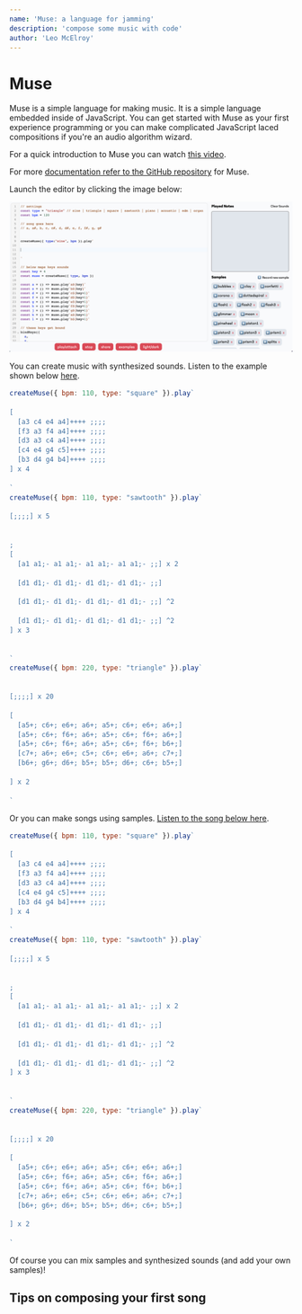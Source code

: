 ```yaml
---
name: 'Muse: a language for jamming'
description: 'compose some music with code'
author: 'Leo McElroy'
---
```


# Muse

Muse is a simple language for making music. It is a simple language embedded inside of JavaScript. You can get started with Muse as your first experience programming or you can make complicated JavaScript laced compositions if you're an audio algorithm wizard.

For a quick introduction to Muse you can watch [this video](https://youtu.be/hAcQ2x1PTYM).

For more [documentation refer to the GitHub repository](https://github.com/hackclub/muse) for Muse.

Launch the editor by clicking the image below:

[![muse editor](./img/demo.png)](https://muse.hackclub.dev/)

You can create music with synthesized sounds. Listen to the example shown below [here](https://hackclub.github.io/muse/?file=recYJJltQstKbefwZ).

```javascript
createMuse({ bpm: 110, type: "square" }).play`

[
  [a3 c4 e4 a4]++++ ;;;;
  [f3 a3 f4 a4]++++ ;;;;
  [d3 a3 c4 a4]++++ ;;;; 
  [c4 e4 g4 c5]++++ ;;;; 
  [b3 d4 g4 b4]++++ ;;;;
] x 4

`
createMuse({ bpm: 110, type: "sawtooth" }).play`

[;;;;] x 5


;
[
  [a1 a1;- a1 a1;- a1 a1;- a1 a1;- ;;] x 2
  
  [d1 d1;- d1 d1;- d1 d1;- d1 d1;- ;;] 
  
  [d1 d1;- d1 d1;- d1 d1;- d1 d1;- ;;] ^2
  
  [d1 d1;- d1 d1;- d1 d1;- d1 d1;- ;;] ^2
] x 3


` 
createMuse({ bpm: 220, type: "triangle" }).play`


[;;;;] x 20  

[
  [a5+; c6+; e6+; a6+; a5+; c6+; e6+; a6+;]
  [a5+; c6+; f6+; a6+; a5+; c6+; f6+; a6+;]
  [a5+; c6+; f6+; a6+; a5+; c6+; f6+; b6+;]
  [c7+; a6+; e6+; c5+; c6+; e6+; a6+; c7+;]
  [b6+; g6+; d6+; b5+; b5+; d6+; c6+; b5+;]
  
] x 2 

`
```

Or you can make songs using samples. [Listen to the song below here](https://hackclub.github.io/muse/?file=recwU2R3A0KfL11Ka).

```javascript
createMuse({ bpm: 110, type: "square" }).play`

[
  [a3 c4 e4 a4]++++ ;;;;
  [f3 a3 f4 a4]++++ ;;;;
  [d3 a3 c4 a4]++++ ;;;; 
  [c4 e4 g4 c5]++++ ;;;; 
  [b3 d4 g4 b4]++++ ;;;;
] x 4

`
createMuse({ bpm: 110, type: "sawtooth" }).play`

[;;;;] x 5


;
[
  [a1 a1;- a1 a1;- a1 a1;- a1 a1;- ;;] x 2
  
  [d1 d1;- d1 d1;- d1 d1;- d1 d1;- ;;] 
  
  [d1 d1;- d1 d1;- d1 d1;- d1 d1;- ;;] ^2
  
  [d1 d1;- d1 d1;- d1 d1;- d1 d1;- ;;] ^2
] x 3


` 
createMuse({ bpm: 220, type: "triangle" }).play`


[;;;;] x 20  

[
  [a5+; c6+; e6+; a6+; a5+; c6+; e6+; a6+;]
  [a5+; c6+; f6+; a6+; a5+; c6+; f6+; a6+;]
  [a5+; c6+; f6+; a6+; a5+; c6+; f6+; b6+;]
  [c7+; a6+; e6+; c5+; c6+; e6+; a6+; c7+;]
  [b6+; g6+; d6+; b5+; b5+; d6+; c6+; b5+;]
  
] x 2 

`

```

Of course you can mix samples and synthesized sounds (and add your own samples)!

## Tips on composing your first song







